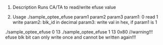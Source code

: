 1) Description
Runs CA/TA to read/write efuse value


2) Usage
./sample_optee_efuse  param1 param2 param3
param1: 0 read  1 write
param2: blk_id in decimal
param3: write val in hex, if param1 is 1

./sample_optee_efuse 0 13
./sample_optee_efuse 1 13 0x80       //warning!!! efuse blk bit can only write once and cannot be written again!!!